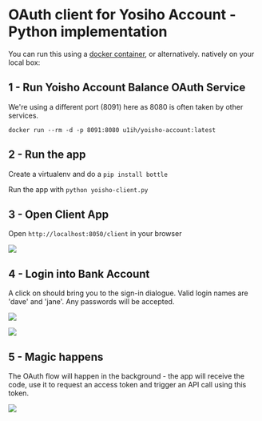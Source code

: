 # OAuth client for Yosiho Account - Python implementation

You can run this using a [docker container](https://github.com/u1i/yoisho/tree/master/yoisho-account-oauth-client/docker), or alternatively. natively on your local box:

## 1 - Run Yoisho Account Balance OAuth Service

We're using a different port (8091) here as 8080 is often taken by other services.

`docker run --rm -d -p 8091:8080 u1ih/yoisho-account:latest`

## 2 - Run the app

Create a virtualenv and do a `pip install bottle` 

Run the app with `python yoisho-client.py`

## 3 - Open Client App

Open `http://localhost:8050/client` in your browser

![](https://raw.githubusercontent.com/u1i/yoisho/master/resources/yc-1.png)

## 4 - Login into Bank Account

A click on should bring you to the sign-in dialogue. Valid login names are 'dave' and 'jane'. Any passwords will be accepted.

![](https://raw.githubusercontent.com/u1i/yoisho/master/resources/yc-2.png)

![](https://raw.githubusercontent.com/u1i/yoisho/master/resources/yc-3.png)


## 5 - Magic happens

The OAuth flow will happen in the background - the app will receive the code, use it to request an access token and trigger an API call using this token.

![](https://raw.githubusercontent.com/u1i/yoisho/master/resources/yc-4.png)
